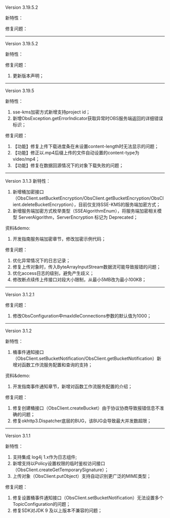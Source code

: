 Version 3.19.5.2

新特性：


修复问题：

-----------------------------------------------------------------------------------

Version 3.19.5.2

新特性：


修复问题：
1. 更新版本声明；

-----------------------------------------------------------------------------------

Version 3.19.5

新特性：
1. sse-kms加密方式新增支持project id；
2. 新增ObsException.getErrorIndicator获取异常时OBS服务端返回的详细错误标识；

修复问题：
1. 【功能】修复上传下载进度条在未设置content-length时无法显示的问题；
2. 【功能】修正以.mp4后缀上传的文件自动设置的content-type为video/mp4；
3. 【功能】修复在数据回源情况下的对象下载失败的问题；

-----------------------------------------------------------------------------------

Version 3.1.3
新特性：
1. 新增桶加密接口（ObsClient.setBucketEncryption/ObsClient.getBucketEncryption/ObsClient.deleteBucketEncryption），目前仅支持SSE-KMS的服务端加密方式；
2. 新增服务端加密方式枚举类型（SSEAlgorithmEnum），将服务端加密相关模型 ServerAlgorithm，ServerEncryption 标记为 Deprecated；

资料&demo:
1. 开发指南服务端加密章节，修改加密示例代码；

修复问题：
1. 优化异常情况下的日志记录；
2. 修复上传对象时，传入ByteArrayInputStream数据流可能导致报错的问题；
3. 优化access日志的级别，避免产生歧义；
4. 修改断点续传上传接口对段大小限制，从最小5MB改为最小100KB；

-----------------------------------------------------------------------------------

Version 3.1.2.1

修复问题：
1. 修改ObsConfiguration中maxIdleConnections参数的默认值为1000；

-----------------------------------------------------------------------------------

Version 3.1.2

新特性：
1. 桶事件通知接口（ObsClient.setBucketNotification/ObsClient.getBucketNotification）新增对函数工作流服务配置和查询的支持；

资料&demo:
1. 开发指南事件通知章节，新增对函数工作流服务配置的介绍；

修复问题：
1. 修复创建桶接口（ObsClient.createBucket）由于协议协商导致报错信息不准确的问题；
2. 修复okhttp3.Dispatcher底层的BUG，该BUG会导致最大并发数超限；

-----------------------------------------------------------------------------------

Version 3.1.1

新特性：
1. 支持集成 log4j 1.x作为日志组件;
2. 新增支持以Policy设置权限的临时鉴权访问接口（ObsClient.createGetTemporarySignature）；
3. 上传对象（ObsClient.putObject）支持自动识别更广泛的MIME类型；

修复问题：
1. 修复设置桶事件通知接口（ObsClient.setBucketNotification）无法设置多个TopicConfiguration的问题；
2. 修复SDK对JDK 9 及以上版本不兼容的问题；





